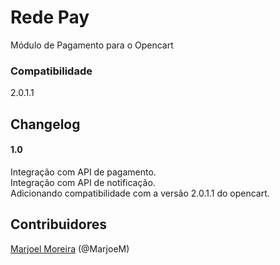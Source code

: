 # Rede Pay
Módulo de Pagamento para o Opencart


### Compatibilidade
2.0.1.1

## Changelog
#### 1.0
  Integração com API de pagamento.<br>
  Integração com API de notificação.<br>
  Adicionando compatibilidade com a versão 2.0.1.1 do opencart.<br>

## Contribuidores
[Marjoel Moreira](https://www.marjoel.com/) (@MarjoeM)